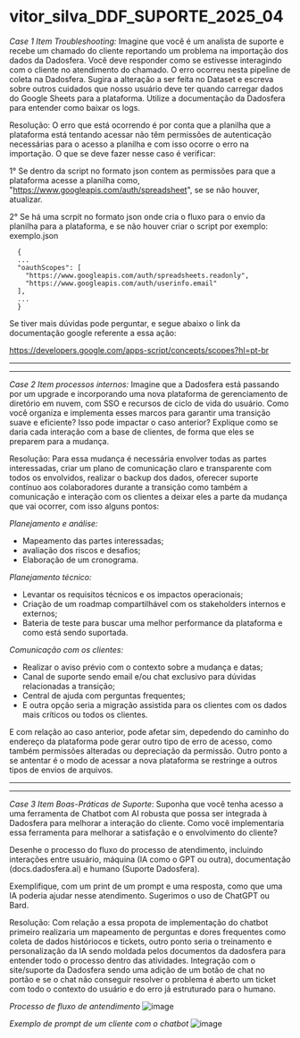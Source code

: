 # vitor_silva_DDF_SUPORTE_2025_04

*Case 1*
*Item Troubleshooting:* Imagine que você é um analista de suporte e recebe um chamado do cliente reportando um problema na importação dos dados da Dadosfera. Você deve responder como se estivesse interagindo com o cliente no atendimento do chamado. O erro ocorreu nesta pipeline de coleta na Dadosfera. Sugira a alteração a ser feita no Dataset e escreva sobre outros cuidados que nosso usuário deve ter quando carregar dados do Google Sheets para a plataforma. Utilize a documentação da Dadosfera para entender como baixar os logs.

Resolução: 
O erro que está ocorrendo é por conta que a planilha que a plataforma está tentando acessar não têm permissões de autenticação necessárias para o acesso a planilha e com isso ocorre o erro na importação. O que se deve fazer nesse caso é verificar: 

  1° Se dentro da script no formato json contem as permissões para que a plataforma acesse a planilha como, "https://www.googleapis.com/auth/spreadsheet", se se não houver, atualizar.

  2° Se há uma scrpit no formato json onde cria o fluxo para o envio da planilha para a plataforma, e se não houver criar o script por exemplo: exemplo.json

      {
      ...
      "oauthScopes": [
        "https://www.googleapis.com/auth/spreadsheets.readonly",
        "https://www.googleapis.com/auth/userinfo.email"
      ],
      ...
      }

Se tiver mais dúvidas pode perguntar, e segue abaixo o link da documentação google referente a essa ação:

  https://developers.google.com/apps-script/concepts/scopes?hl=pt-br

--------------------------------------------------------------------------------------------------------------------------------
--------------------------------------------------------------------------------------------------------------------------------
*Case 2* *Item processos internos:* Imagine que a Dadosfera está passando por um upgrade e incorporando uma nova plataforma de gerenciamento de diretório em nuvem, com SSO e recursos de ciclo de vida do usuário. Como você organiza e implementa esses marcos para garantir uma transição suave e eficiente? Isso pode impactar o caso anterior? Explique como se daria cada interação com a base de clientes, de forma que eles se preparem para a mudança.

Resolução: 
Para essa mudança é necessária envolver todas as partes interessadas, criar um plano de comunicação claro e transparente com todos os envolvidos, realizar o backup dos dados, oferecer suporte contínuo aos colaboradores durante a transição como também a comunicação e interação com os clientes a deixar eles a parte da mudança que vai ocorrer, com isso alguns pontos:

 *Planejamento e análise:* 
  * Mapeamento das partes interessadas; 
  * avaliação dos riscos e desafios; 
  * Elaboração de um cronograma.

 *Planejamento técnico:* 
  * Levantar os requisitos técnicos e os impactos operacionais; 
  * Criação de um roadmap compartilhável com os stakeholders internos e externos; 
  * Bateria de teste para buscar uma melhor performance da plataforma e como está sendo suportada.

 *Comunicação com os clientes:* 
  * Realizar o aviso prévio com o contexto sobre a mudança e datas; 
  * Canal de suporte sendo email e/ou chat exclusivo para dúvidas relacionadas a transição; 
  * Central de ajuda com perguntas frequentes; 
  * E outra opção seria a migração assistida para os clientes com os dados mais críticos ou todos os clientes.

E com relação ao caso anterior, pode afetar sim, depedendo do caminho do endereço da plataforma pode gerar outro tipo de erro de acesso, como também permissões alteradas ou depreciação da permissão. Outro ponto a se antentar é o modo de acessar a nova plataforma se restringe a outros tipos de envios de arquivos.

---------------------------------------------------------------------------------------------------------------------------
---------------------------------------------------------------------------------------------------------------------------

*Case 3* *Item Boas-Práticas de Suporte*: Suponha que você tenha acesso a uma ferramenta de Chatbot com AI robusta que possa ser integrada à Dadosfera para melhorar a interação do cliente. Como você implementaria essa ferramenta para melhorar a satisfação e o envolvimento do cliente?

Desenhe o processo do fluxo do processo de atendimento, incluindo interações entre usuário, máquina (IA como o GPT ou outra), documentação (docs.dadosfera.ai) e humano (Suporte Dadosfera).

Exemplifique, com um print de um prompt e uma resposta, como que uma IA poderia ajudar nesse atendimento. Sugerimos o uso de ChatGPT ou Bard.

Resolução:
Com relação a essa propota de implementação do chatbot primeiro realizaria um mapeamento de perguntas e dores frequentes como coleta de dados históriocos e tickets, outro ponto seria o treinamento e personalização da IA sendo moldada pelos documentos da dadosfera para entender todo o processo dentro das atividades. Integração com o site/suporte da Dadosfera sendo uma adição de um botão de chat no portão e se o chat não conseguir resolver o problema é aberto um ticket com todo o contexto do usuário e do erro já estruturado para o humano.

*Processo de fluxo de antendimento*
![image](https://github.com/user-attachments/assets/96468f51-e099-4a88-bcce-4884127df261)


*Exemplo de prompt de um cliente com o chatbot*
  ![image](https://github.com/user-attachments/assets/1a40422b-2ba9-4c34-830f-7b959086e32d)
